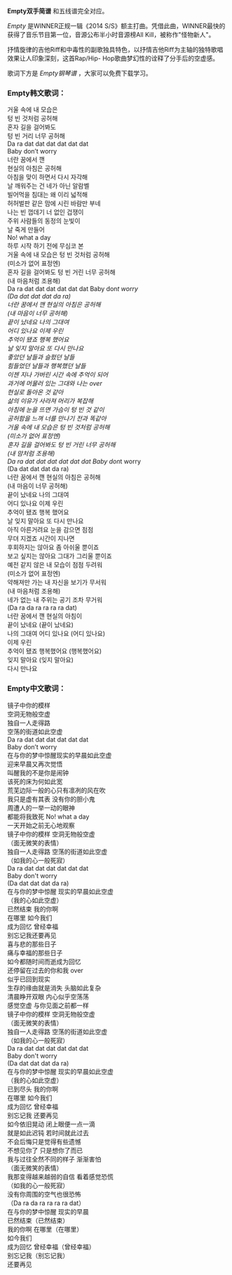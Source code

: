 

**Empty双手简谱** 和五线谱完全对应。

_Empty_ 是WINNER正规一辑《2014 S/S》额主打曲。凭借此曲，WINNER最快的获得了音乐节目第一位，音源公布半小时音源榜All
Kill，被称作"怪物新人"。

抒情旋律的吉他Riff和中毒性的副歌独具特色，以抒情吉他Riff为主轴的独特歌唱效果让人印象深刻，这首Rap/Hip-
Hop歌曲梦幻性的诠释了分手后的空虚感。

歌词下方是 _Empty钢琴谱_ ，大家可以免费下载学习。

### Empty韩文歌词：

거울 속에 내 모습은  
텅 빈 것처럼 공허해  
혼자 길을 걸어봐도  
텅 빈 거리 너무 공허해  
Da ra dat dat dat dat dat dat  
Baby don’t worry  
너란 꿈에서 깬  
현실의 아침은 공허해  
아침을 맞이 하면서 다시 자각해  
날 깨워주는 건 네가 아닌 알람벨  
빌어먹을 침대는 왜 이리 넓적해  
허허벌판 같은 맘에 시린 바람만 부네  
나는 빈 껍데기 너 없인 겁쟁이  
주위 사람들의 동정의 눈빛이  
날 죽게 만들어  
No! what a day  
하루 시작 하기 전에 무심코 본  
거울 속에 내 모습은 텅 빈 것처럼 공허해  
(미소가 없어 표정엔)  
혼자 길을 걸어봐도 텅 빈 거린 너무 공허해  
(내 마음처럼 조용해)  
Da ra dat dat dat dat dat dat Baby don*t worry  
(Da dat dat dat da ra)  
너란 꿈에서 깬 현실의 아침은 공허해  
(내 마음이 너무 공허해)  
끝이 났네요 나의 그대여  
어디 있나요 이제 우린  
추억이 됐죠 행복 했어요  
날 잊지 말아요 또 다시 만나요  
좋았던 날들과 슬펐던 날들  
힘들었던 날들과 행복했던 날들  
이젠 지나 가버린 시간 속에 추억이 되어  
과거에 머물러 있는 그대와 나는 over  
현실로 돌아온 것 같아  
삶의 이유가 사라져 머리가 복잡해  
아침에 눈을 뜨면 가슴이 텅 빈 것 같이  
공허함을 느껴 너를 만나기 전과 똑같아  
거울 속에 내 모습은 텅 빈 것처럼 공허해  
(미소가 없어 표정엔)  
혼자 길을 걸어봐도 텅 빈 거린 너무 공허해  
(내 맘처럼 조용해)  
Da ra dat dat dat dat dat dat Baby don*t worry  
(Da dat dat dat da ra)  
너란 꿈에서 깬 현실의 아침은 공허해  
(내 마음이 너무 공허해)  
끝이 났네요 나의 그대여  
어디 있나요 이제 우린  
추억이 됐죠 행복 했어요  
날 잊지 말아요 또 다시 만나요  
아직 아른거려요 눈을 감으면 점점  
무뎌 지겠죠 시간이 지나면  
후회하지는 않아요 좀 아쉬울 뿐이죠  
보고 싶지는 않아요 그대가 그리울 뿐이죠  
예전 같지 않은 내 모습이 점점 두려워  
(미소가 없어 표정엔)  
약해져만 가는 내 자신을 보기가 무서워  
(내 마음처럼 조용해)  
네가 없는 내 주위는 공기 조차 무거워  
(Da ra da ra ra ra ra dat)  
너란 꿈에서 깬 현실의 아침이  
끝이 났네요 (끝이 났네요)  
나의 그대여 어디 있나요 (어디 있나요)  
이제 우린  
추억이 됐죠 행복했어요 (행복했어요)  
잊지 말아요 (잊지 말아요)  
다시 만나요

### Empty中文歌词：

镜子中你的模样  
空洞无物般空虚  
独自一人走得路  
空荡的街道如此空虚  
Da ra dat dat dat dat dat dat  
Baby don’t worry  
在与你的梦中惊醒现实的早晨如此空虚  
迎来早晨又再次觉悟  
叫醒我的不是你是闹钟  
该死的床为何如此宽  
荒芜边际一般的心只有凛冽的风在吹  
我只是虚有其表 没有你的胆小鬼  
周遭人的一举一动的眼神  
都能将我致死 No! what a day  
一天开始之前无心地观察  
镜子中你的模样 空洞无物般空虚  
（面无微笑的表情）  
独自一人走得路 空荡的街道如此空虚  
（如我的心一般死寂）  
Da ra dat dat dat dat dat dat  
Baby don't worry  
(Da dat dat dat da ra)  
在与你的梦中惊醒 现实的早晨如此空虚  
（我的心如此空虚）  
已然结束 我的你啊  
在哪里 如今我们  
成为回忆 曾经幸福  
别忘记我还要再见  
喜与悲的那些日子  
痛与幸福的那些日子  
如今都随时间而逝成为回忆  
还停留在过去的你和我 over  
似乎已回到现实  
生存的缘由就是消失 头脑如此复杂  
清晨睁开双眼 内心似乎空荡荡  
感觉空虚 与你见面之前都一样  
镜子中你的模样 空洞无物般空虚  
（面无微笑的表情）  
独自一人走得路 空荡的街道如此空虚  
（如我的心一般死寂）  
Da ra dat dat dat dat dat dat  
Baby don't worry  
(Da dat dat dat da ra)  
在与你的梦中惊醒 现实的早晨如此空虚  
（我的心如此空虚）  
已到尽头 我的你啊  
在哪里 如今我们  
成为回忆 曾经幸福  
别忘记我 还要再见  
如今依旧晃动 闭上眼便一点一滴  
就是如此迟钝 若时间就此过去  
不会后悔只是觉得有些遗憾  
不想见你了 只是想你了而已  
我与过往全然不同的样子 渐渐害怕  
（面无微笑的表情）  
我那变得越来越弱的自信 看着感觉恐慌  
（如我的心一般死寂）  
没有你周围的空气也很恐怖  
（Da ra da ra ra ra ra dat）  
在与你的梦中惊醒 现实的早晨  
已然结束（已然结束）  
我的你啊 在哪里（在哪里）  
如今我们  
成为回忆 曾经幸福（曾经幸福）  
别忘记我（别忘记我）  
还要再见

